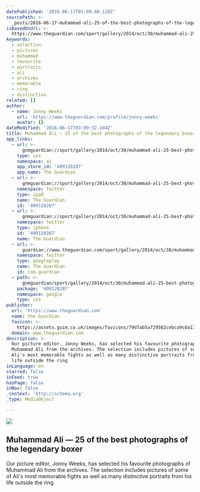```yaml
---
datePublished: '2016-06-17T03:09:40.120Z'
sourcePath: >-
  _posts/2016-06-17-muhammad-ali-25-of-the-best-photographs-of-the-legendary-b.md
isBasedOnUrl: >-
  https://www.theguardian.com/sport/gallery/2014/oct/30/muhammad-ali-25-best-photographs-cassius-clay-legendary-boxer?CMP=share_btn_tw&utm_content=buffer2de96&utm_medium=social&utm_source=twitter.com&utm_campaign=buffer
keywords:
  - selection
  - pictures
  - muhammad
  - favourite
  - portraits
  - ali
  - archives
  - memorable
  - ring
  - distinctive
related: []
author:
  - name: Jonny Weeks
    url: 'https://www.theguardian.com/profile/jonny-weeks'
    avatar: {}
dateModified: '2016-06-17T03:09:32.104Z'
title: Muhammad Ali — 25 of the best photographs of the legendary boxer
app_links:
  - url: >-
      gnmguardian://sport/gallery/2014/oct/30/muhammad-ali-25-best-photographs-cassius-clay-legendary-boxer?contenttype=Article&source=applinks
    type: ios
    namespace: ai
    app_store_id: '409128287'
    app_name: The Guardian
  - url: >-
      gnmguardian://sport/gallery/2014/oct/30/muhammad-ali-25-best-photographs-cassius-clay-legendary-boxer?contenttype=Article&source=twitter
    namespace: twitter
    type: ipad
    name: The Guardian
    id: '409128287'
  - url: >-
      gnmguardian://sport/gallery/2014/oct/30/muhammad-ali-25-best-photographs-cassius-clay-legendary-boxer?contenttype=Article&source=twitter
    namespace: twitter
    type: iphone
    id: '409128287'
    name: The Guardian
  - url: >-
      guardian://www.theguardian.com/sport/gallery/2014/oct/30/muhammad-ali-25-best-photographs-cassius-clay-legendary-boxer
    namespace: twitter
    type: googleplay
    name: The Guardian
    id: com.guardian
  - path: >-
      gnmguardian/sport/gallery/2014/oct/30/muhammad-ali-25-best-photographs-cassius-clay-legendary-boxer?contenttype=Article&source=google
    package: '409128287'
    namespace: google
    type: ios
publisher:
  url: 'https://www.theguardian.com'
  name: the Guardian
  favicon: >-
    https://assets.guim.co.uk/images/favicons/79d7ab5a729562cebca9c6a13c324f0e/32x32.ico
  domain: www.theguardian.com
description: >-
  Our picture editor, Jonny Weeks, has selected his favourite photographs of
  Muhammad Ali from the archives. The selection includes pictures of some of
  Ali's most memorable fights as well as many distinctive portraits from his
  life outside the ring
inLanguage: en
starred: false
inFeed: true
hasPage: false
inNav: false
_context: 'http://schema.org'
_type: MediaObject

---
```

<article style=""><img src="https://imgflo.herokuapp.com/graph/vahj1ThiexotieMo/71712773294c41c9dd5708985c9d18ff/croprotate.jpeg?cropheight=631&amp;cropwidth=1200&amp;degrees=0&amp;input=https%3A%2F%2Fi.guim.co.uk%2Fimg%2Fstatic%2Fsys-images%2FGuardian%2FPix%2Fpictures%2F2014%2F9%2F30%2F1412093322194%2F3d89b1c4-17ca-4f76-a7bb-d8f6d38d0af1-2060x1236.jpeg%3Fw%3D1200%26h%3D632%26q%3D55%26auto%3Dformat%26usm%3D12%26fit%3Dcrop%26bm%3Dnormal%26ba%3Dbottom%252Cleft%26blend64%3DaHR0cHM6Ly91cGxvYWRzLmd1aW0uY28udWsvMjAxNi8wNi8wNy9vdmVybGF5LWxvZ28tMTIwMC05MF9vcHQucG5n%26s%3D61b713947cf2a1d5588b4e83d1aeabe9&amp;x=0&amp;y=0" /><h1>Muhammad Ali — 25 of the best photographs of the legendary boxer</h1><p>Our picture editor, Jonny Weeks, has selected his favourite photographs of Muhammad Ali from the archives. The selection includes pictures of some of Ali's most memorable fights as well as many distinctive portraits from his life outside the ring</p></article>